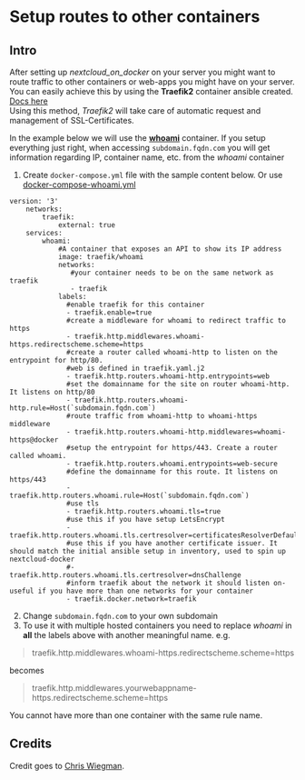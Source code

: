# Setup routes to other containers
## Intro
After setting up *nextcloud_on_docker* on your server you might want to route traffic to other containers or web-apps you might have on your server.  
You can easily achieve this by using the **Traefik2** container ansible created. [Docs here](https://doc.traefik.io/traefik/v2.0/)  
Using this method, *Traefik2* will take care of automatic request and management of SSL-Certificates.

In the example below we will use the **[whoami](https://doc.traefik.io/traefik/v2.0/user-guides/docker-compose/basic-example/)** container. If you setup everything just right, when accessing `subdomain.fqdn.com` you will get information regarding IP, container name, etc. from the *whoami* container

 1. Create `docker-compose.yml` file with the sample content below. Or use [docker-compose-whoami.yml](docker-compose-whoami.yml)
>
    version: '3'
        networks:
            traefik:
                external: true
        services:
            whoami:
                #A container that exposes an API to show its IP address
                image: traefik/whoami
                networks:
                   #your container needs to be on the same network as traefik
                   - traefik
                labels:
                  #enable traefik for this container
                  - traefik.enable=true
                  #create a middleware for whoami to redirect traffic to https
                  - traefik.http.middlewares.whoami-https.redirectscheme.scheme=https
                  #create a router called whoami-http to listen on the entrypoint for http/80. 
                  #web is defined in traefik.yaml.j2
                  - traefik.http.routers.whoami-http.entrypoints=web
                  #set the domainname for the site on router whoami-http. It listens on http/80
                  - traefik.http.routers.whoami-http.rule=Host(`subdomain.fqdn.com`)
                  #route traffic from whoami-http to whoami-https middleware
                  - traefik.http.routers.whoami-http.middlewares=whoami-https@docker
                  #setup the entrypoint for https/443. Create a router called whoami.
                  - traefik.http.routers.whoami.entrypoints=web-secure
                  #define the domainname for this route. It listens on https/443
                  - traefik.http.routers.whoami.rule=Host(`subdomain.fqdn.com`)
                  #use tls
                  - traefik.http.routers.whoami.tls=true
                  #use this if you have setup LetsEncrypt
                  - traefik.http.routers.whoami.tls.certresolver=certificatesResolverDefault
                  #use this if you have another certificate issuer. It should match the initial ansible setup in inventory, used to spin up nextcloud-docker
                  #- traefik.http.routers.whoami.tls.certresolver=dnsChallenge
                  #inform traefik about the network it should listen on- useful if you have more than one networks for your container
                  - traefik.docker.network=traefik

 2. Change `subdomain.fqdn.com` to your own subdomain
 3. To use it with multiple hosted containers you need to replace *whoami* in **all** the labels above with another meaningful name. e.g.
>traefik.http.middlewares.whoami-https.redirectscheme.scheme=https

becomes
>traefik.http.middlewares.yourwebappname-https.redirectscheme.scheme=https

You cannot have more than one container with the same rule name.

## Credits
Credit goes to [Chris Wiegman](https://chriswiegman.com/2019/10/serving-your-docker-apps-with-https-and-traefik-2/).

